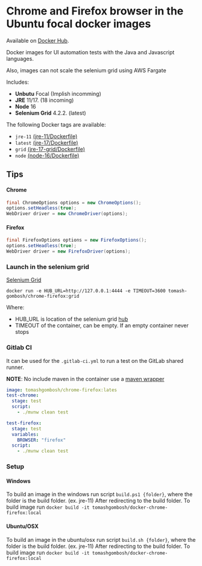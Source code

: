# Chrome and Firefox browser in the Ubuntu focal docker images

Available on [Docker Hub](hhttps://hub.docker.com/r/tomash-gombosh/chrome-firefox/).

Docker images for UI automation tests with the Java and Javascript languages.

Also, images can not scale the selenium grid using AWS Fargate

Includes: 
- **Unbutu** Focal (Implish incomming)
- **JRE** 11/17. (18 incoming)
- **Node** 16 
- **Selenium Grid** 4.2.2. (latest)

The following Docker tags are available:

* `jre-11` [(jre-11/Dockerfile)](https://github.com/TomashGombosh/docker-chrome-firefox/blob/develop/jre-11/Dockerfile)
* `latest` [(jre-17/Dockerfile)](https://github.com/TomashGombosh/docker-chrome-firefox/blob/develop/jre-17/Dockerfile)
* `grid` [(jre-17-grid/Dockerfile)](https://github.com/TomashGombosh/docker-chrome-firefox/blob/develop/jre-17-grid/Dockerfile)
* `node` [(node-16/Dockerfile)](https://github.com/TomashGombosh/docker-chrome-firefox/blob/develop/node-16/Dockerfile)


## Tips

#### Chrome
```java
final ChromeOptions options = new ChromeOptions();
options.setHeadless(true);
WebDriver driver = new ChromeDriver(options);
```

#### Firefox
```java
final FirefoxOptions options = new FirefoxOptions();
options.setHeadless(true);
WebDriver driver = new FirefoxDriver(options);
```

### Launch in the selenium grid 

[Selenium Grid](https://www.selenium.dev/documentation/grid/)

`docker run -e HUB_URL=http://127.0.0.1:4444 -e TIMEOUT=3600 tomash-gombosh/chrome-firefox:grid`

Where: 
- HUB_URL is location of the selenium grid [hub](https://www.selenium.dev/documentation/grid/components/)
- TIMEOUT of the container, can be empty. If an empty container never stops

### Gitlab CI

It can be used for the `.gitlab-ci.yml` to run a test on the GitLab shared runner. 

**NOTE**: No include maven in the container use a [maven wrapper](https://maven.apache.org/wrapper/)

```yml
image: tomashgombosh/chrome-firefox:lates
test-chrome:
  stage: test
  script:
    - ./mvnw clean test

test-firefox:
  stage: test
  variables:
    BROWSER: "firefox"
  script:
    - ./mvnw clean test

```

### Setup

#### Windows 
To build an image in the windows run script `build.ps1 {folder}`, where the folder is the build folder. (ex. jre-11)
After redirecting to the build folder.
To build image run `docker build -it tomashgombosh/docker-chrome-firefox:local`

#### Ubuntu/OSX
To build an image in the ubuntu/osx run script `build.sh {folder}`, where the folder is the build folder. (ex. jre-11)
After redirecting to the build folder.
To build image run `docker build -it tomashgombosh/docker-chrome-firefox:local`
